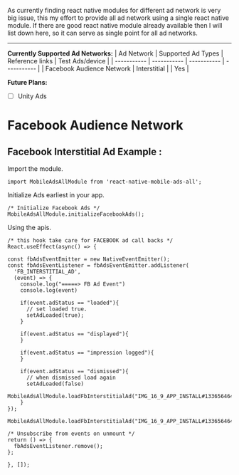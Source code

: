 As currently finding react native modules for different ad network is very big issue, this my effort to provide all ad network using a single react native module. If there are good react native module already available then I will list down here, so it can serve as single point for all ad networks.

---


**Currently Supported Ad Networks:**
| Ad Network | Supported Ad Types | Reference links | Test Ads/device | 
| ----------- | ----------- | ----------- | ----------- |
| Facebook Audience Network | Interstitial |  | Yes |

**Future Plans:**

- [ ] Unity Ads


# Facebook Audience Network

## Facebook Interstitial Ad Example :

Import the module.
```
import MobileAdsAllModule from 'react-native-mobile-ads-all';
```

Initialize Ads earliest in your app.
```
/* Initialize Facebook Ads */
MobileAdsAllModule.initializeFacebookAds();
```

Using the apis.
```
/* this hook take care for FACEBOOK ad call backs */
React.useEffect(async() => {

const fbAdsEventEmitter = new NativeEventEmitter();
const fbAdsEventListener = fbAdsEventEmitter.addListener(
  'FB_INTERSTITIAL_AD', 
  (event) => {
	console.log("=====> FB Ad Event")
	console.log(event)

	if(event.adStatus == "loaded"){
	  // set loaded true.
	  setAdLoaded(true);
	}

	if(event.adStatus == "displayed"){
	}

	if(event.adStatus == "impression logged"){
	}

	if(event.adStatus == "dismissed"){
	  // when dismissed load again
	  setAdLoaded(false)
	  MobileAdsAllModule.loadFbInterstitialAd("IMG_16_9_APP_INSTALL#1336564646926304_1336568296925939");
	}
});

MobileAdsAllModule.loadFbInterstitialAd("IMG_16_9_APP_INSTALL#1336564646926304_1336568296925939");

/* Unsubscribe from events on unmount */
return () => {
  fbAdsEventListener.remove();
};

}, []);

```